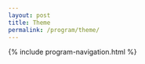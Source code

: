 ```yaml
---
layout: post
title: Theme
permalink: /program/theme/
---
```



{% include program-navigation.html %}